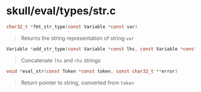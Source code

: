 # skull/eval/types/str.c

```c
char32_t *fmt_str_type(const Variable *const var)
```

> Returns the string representation of string `var`

```c
Variable *add_str_type(const Variable *const lhs, const Variable *const rhs)
```

> Concatenate `lhs` and `rhs` strings

```c
void *eval_str(const Token *const token, const char32_t **error)
```

> Return pointer to string, converted from `token`

